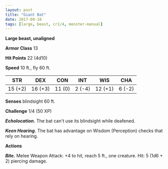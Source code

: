 ```yaml
---
layout: post
title: "Giant Bat"
date: 2017-09-10
tags: [large, beast, cr1/4, monster-manual]
---
```


**Large beast, unaligned**

**Armor Class** 13

**Hit Points** 22 (4d10)

**Speed** 10 ft., fly 60 ft.

|   STR   |   DEX   |   CON   |   INT   |   WIS   |   CHA   |
|:-----:|:-----:|:-----:|:-----:|:-----:|:-----:|
| 15 (+2) | 16 (+3) | 11 (0) | 2 (-4) | 12 (+1) | 6 (-2) |

**Senses** blindsight 60 ft.

**Challenge** 1/4 (50 XP)

***Echolocation.*** The bat can't use its blindsight while deafened.

***Keen Hearing.*** The bat has advantage on Wisdom (Perception) checks that rely on hearing.

**Actions**

***Bite.*** Melee Weapon Attack: +4 to hit, reach 5 ft., one creature. Hit: 5 (1d6 + 2) piercing damage.

